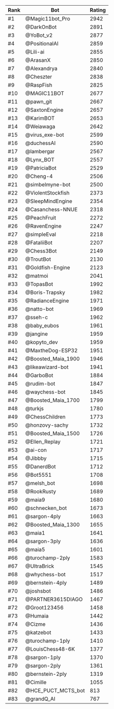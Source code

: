 Rank|Bot|Rating
---|---|---
#1|@Magic11bot_Pro|2942
#2|@DarkOnBot|2891
#3|@YoBot_v2|2877
#4|@PositionalAI|2859
#5|@Lili-ai|2855
#6|@ArasanX|2850
#7|@Alexandrya|2840
#8|@Cheszter|2838
#9|@RaspFish|2825
#10|@MAGIC11BOT|2677
#11|@pawn_git|2667
#12|@SaxtonEngine|2657
#13|@KarimBOT|2653
#14|@Weiawaga|2642
#15|@virus_exe-bot|2599
#16|@duchessAI|2590
#17|@lambergar|2567
#18|@Lynx_BOT|2557
#19|@PatriciaBot|2529
#20|@Cheng-4|2506
#21|@simbelmyne-bot|2500
#22|@ViolentStockfish|2373
#23|@SleepMindEngine|2354
#24|@Casanchess-NNUE|2318
#25|@PeachFruit|2272
#26|@RavenEngine|2247
#27|@simpleEval|2218
#28|@FataliiBot|2207
#29|@Chess3Bot|2149
#30|@TroutBot|2130
#31|@Goldfish-Engine|2123
#32|@matmoi|2041
#33|@TopasBot|1992
#34|@Boris-Trapsky|1982
#35|@RadianceEngine|1971
#36|@natto-bot|1969
#37|@sseh-c|1962
#38|@baby_eubos|1961
#39|@jangine|1959
#40|@kopyto_dev|1959
#41|@MaxtheDog-ESP32|1951
#42|@Boosted_Maia_1900|1946
#43|@likeawizard-bot|1941
#44|@GarboBot|1884
#45|@rudim-bot|1847
#46|@waychess-bot|1845
#47|@Boosted_Maia_1700|1799
#48|@turkjs|1780
#49|@ChessChildren|1773
#50|@honzovy-sachy|1732
#51|@Boosted_Maia_1500|1726
#52|@Ellen_Replay|1721
#53|@ai-con|1717
#54|@Jibbby|1715
#55|@DanerdBot|1712
#56|@Bot5551|1708
#57|@melsh_bot|1698
#58|@RookRusty|1689
#59|@maia9|1680
#60|@schnecken_bot|1673
#61|@sargon-4ply|1663
#62|@Boosted_Maia_1300|1655
#63|@maia1|1641
#64|@sargon-3ply|1636
#65|@maia5|1601
#66|@turochamp-2ply|1583
#67|@UltraBrick|1545
#68|@whychess-bot|1517
#69|@bernstein-4ply|1489
#70|@joshsbot|1486
#71|@PARTNER3615DIAGO|1467
#72|@Groot123456|1458
#73|@Humaia|1442
#74|@Cizme|1436
#75|@katzebot|1433
#76|@turochamp-1ply|1410
#77|@LouisChess48-6K|1377
#78|@sargon-1ply|1370
#79|@sargon-2ply|1361
#80|@bernstein-2ply|1319
#81|@Cimille|1055
#82|@HCE_PUCT_MCTS_bot|813
#83|@grandQ_AI|767
